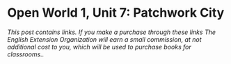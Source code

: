 # Open World 1, Unit 7: Patchwork City
*This post contains links. If you make a purchase through these links The English Extension Organization will earn a small commission, at not additional cost to you, which will be used to purchase books for classrooms..* 
<!--stackedit_data:
eyJoaXN0b3J5IjpbMTA0MzY2NDA5Nl19
-->